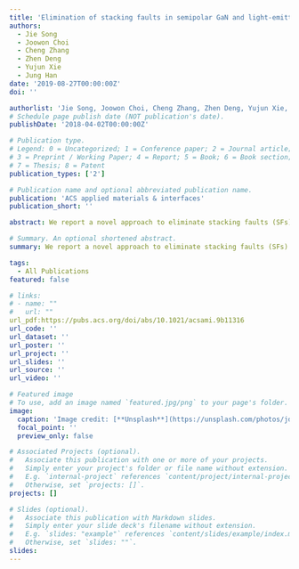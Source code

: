 ```yaml
---
title: 'Elimination of stacking faults in semipolar GaN and light-emitting diodes grown on sapphire'
authors:
  - Jie Song
  - Joowon Choi
  - Cheng Zhang
  - Zhen Deng
  - Yujun Xie
  - Jung Han
date: '2019-08-27T00:00:00Z'
doi: ''

authorlist: 'Jie Song, Joowon Choi, Cheng Zhang, Zhen Deng, Yujun Xie, Jung Han'
# Schedule page publish date (NOT publication's date).
publishDate: '2018-04-02T00:00:00Z'

# Publication type.
# Legend: 0 = Uncategorized; 1 = Conference paper; 2 = Journal article;
# 3 = Preprint / Working Paper; 4 = Report; 5 = Book; 6 = Book section;
# 7 = Thesis; 8 = Patent
publication_types: ['2']

# Publication name and optional abbreviated publication name.
publication: 'ACS applied materials & interfaces'
publication_short: ''

abstract: We report a novel approach to eliminate stacking faults (SFs) and prepare large-area, SF-free semipolar gallium nitride (GaN) on sapphire substrates. A root cause of the formation of basal-plane SFs is the emergence of N-polar (0001̅) facets during semipolar and nonpolar heteroepitaxies. Invoking the concept of kinetic Wulff plot, we succeeded in suppressing the occurrence of N-polar GaN (0001̅) facets and, consequently, in eliminating the stacking faults generated in (0001̅) basal planes. Furthermore, InGaN light-emitting diodes with promising characteristics have been produced on the SF-free semipolar (202̅1) GaN on sapphire substrates. Our work opens up a new insight into the heteroepitaxial growth of nonpolar/semipolar GaN and provides an approach of producing SF-free nonpolar/semipolar GaN material over large-area wafers, which will create new opportunities in GaN optoelectronic and …

# Summary. An optional shortened abstract.
summary: We report a novel approach to eliminate stacking faults (SFs) and prepare large-area, SF-free semipolar gallium nitride (GaN) on sapphire substrates. A root cause of the formation of basal-plane SFs is the emergence of N-polar (0001̅) facets during semipolar and nonpolar heteroepitaxies. Invoking the concept of kinetic Wulff plot, we succeeded in suppressing the occurrence of N-polar GaN (0001̅) facets and, consequently, in eliminating the stacking faults generated in (0001̅) basal planes. Furthermore, InGaN light-emitting diodes with promising characteristics have been produced on the SF-free semipolar (202̅1) GaN on sapphire substrates. Our work opens up a new insight into the heteroepitaxial growth of nonpolar/semipolar GaN and provides an approach of producing SF-free nonpolar/semipolar GaN material over large-area wafers, which will create new opportunities in GaN optoelectronic and …

tags:
  - All Publications
featured: false

# links:
# - name: ""
#   url: ""
url_pdf:https://pubs.acs.org/doi/abs/10.1021/acsami.9b11316
url_code: ''
url_dataset: ''
url_poster: ''
url_project: ''
url_slides: ''
url_source: ''
url_video: ''

# Featured image
# To use, add an image named `featured.jpg/png` to your page's folder.
image:
  caption: 'Image credit: [**Unsplash**](https://unsplash.com/photos/jdD8gXaTZsc)'
  focal_point: ''
  preview_only: false

# Associated Projects (optional).
#   Associate this publication with one or more of your projects.
#   Simply enter your project's folder or file name without extension.
#   E.g. `internal-project` references `content/project/internal-project/index.md`.
#   Otherwise, set `projects: []`.
projects: []

# Slides (optional).
#   Associate this publication with Markdown slides.
#   Simply enter your slide deck's filename without extension.
#   E.g. `slides: "example"` references `content/slides/example/index.md`.
#   Otherwise, set `slides: ""`.
slides:
---
```

